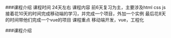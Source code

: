 ###课程介绍
     课程时间
     24天左右
     课程内容
          前6天复习为主，主要涉及html css js
          接着花10天的时间完成移动端的学习，并完成一个项目，外加一个实例
          最后花8天的时间带他们完成一个vue的项目
     课程重点
          移动端开发，vue，工程化
          
###课程介绍

